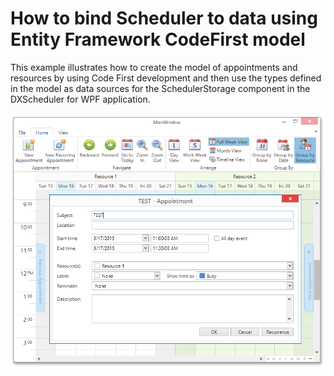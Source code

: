 # How to bind Scheduler to data using Entity Framework CodeFirst model


<p>This example illustrates how to create the model of appointments and resources by using Code First development and then use the types defined in the model as data sources for the SchedulerStorage component in the DXScheduler for WPF application.<br /><br /><img src="https://raw.githubusercontent.com/DevExpress-Examples/how-to-bind-scheduler-to-data-using-entity-framework-codefirst-model-e4115/12.1.5+/media/73159094-cbed-11e4-80bf-00155d62480c.png"></p>

<br/>


